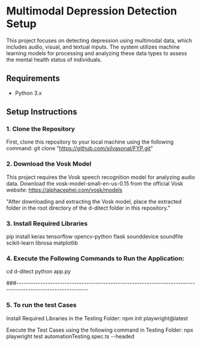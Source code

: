 # Multimodal Depression Detection Setup

This project focuses on detecting depression using multimodal data, which includes audio, visual, and textual inputs. The system utilizes machine learning models for processing and analyzing these data types to assess the mental health status of individuals.

## Requirements

- Python 3.x

## Setup Instructions

### 1. Clone the Repository
First, clone this repository to your local machine using the following command:
git clone "https://github.com/silvasonal/FYP.git"


### 2. Download the Vosk Model 
This project requires the Vosk speech recognition model for analyzing audio data. Download the vosk-model-small-en-us-0.15 from the official Vosk website: https://alphacephei.com/vosk/models

"After downloading and extracting the Vosk model, place the extracted folder in the root directory of the d-ditect folder in this repository."

### 3. Install Required Libraries
pip install keras tensorflow opencv-python flask sounddevice soundfile scikit-learn librosa matplotlib

### 4. Execute the Following Commands to Run the Application:
cd d-ditect
python app.py

###------------------------------------------------------------------------------------------------------------

### 5. To run the test Cases
Install Required Libraries in the Testing Folder:
    npm init playwright@latest

Execute the Test Cases using the following command in Testing Folder:
    npx playwright test automationTesting.spec.ts --headed
